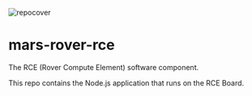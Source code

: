 ![repocover](https://cloud.githubusercontent.com/assets/8268040/20277992/a7f23d1c-aaab-11e6-91e1-944171474fa7.png)

# mars-rover-rce
The RCE (Rover Compute Element) software component.

This repo contains the Node.js application that runs on the RCE Board.
